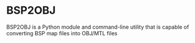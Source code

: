 # BSP2OBJ
BSP2OBJ is a Python module and command-line utility that is capable of converting BSP map files into OBJ/MTL files
